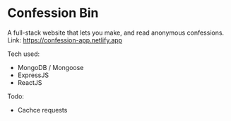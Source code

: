 # Confession Bin

A full-stack website that lets you make, and read anonymous confessions.
Link: https://confession-app.netlify.app

Tech used:
- MongoDB / Mongoose
- ExpressJS
- ReactJS

Todo:
- Cachce requests
